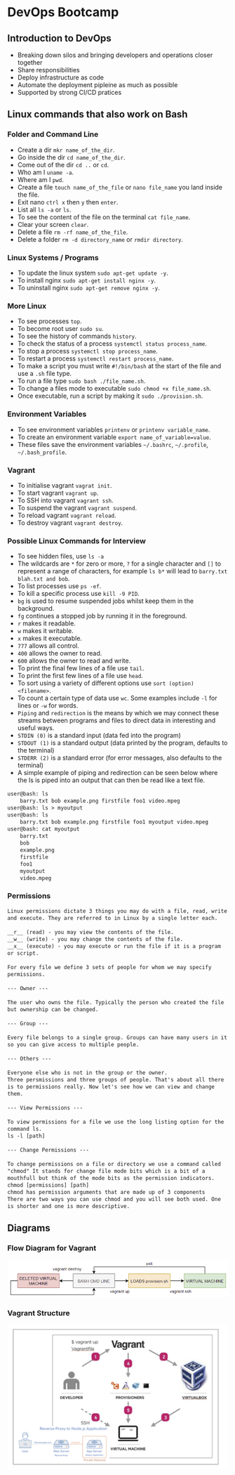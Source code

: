 # DevOps Bootcamp

## Introduction to DevOps

- Breaking down silos and bringing developers and operations closer together
- Share responsibilities 
- Deploy infrastructure as code
- Automate the deployment pipleine as much as possible
- Supported by strong CI/CD pratices

## Linux commands that also work on Bash

### Folder and Command Line

- Create a dir `mkr name_of_the_dir`.
- Go inside the dir `cd name_of_the_dir`.
- Come out of the dir `cd ..` or `cd`.
- Who am I `uname -a`.
- Where am I `pwd`.
- Create a file `touch name_of_the_file` or `nano file_name` you land inside the file.
- Exit nano `ctrl x` then `y` then `enter`.
- List all `ls -a` or `ls`.
- To see the content of the file on the terminal `cat file_name`.
- Clear your screen `clear`.
- Delete a file `rm -rf name_of_the_file`.
- Delete a folder `rm -d directory_name` or `rmdir directory`.

### Linux Systems / Programs

- To update the linux system `sudo apt-get update -y`.
- To install nginx `sudo apt-get install nginx -y`.
- To uninstall nginx `sudo apt-get remove nginx -y`.

### More Linux

- To see processes `top`.
- To become root user `sudo su`.
- To see the history of commands `history`.
- To check the status of a process `systemctl status process_name`.
- To stop a process `systemctl stop process_name`.
- To restart a process `systemctl restart process_name`.
- To make a script you must write `#!/bin/bash` at the start of the file and use a `.sh` file type.
- To run a file type `sudo bash ./file_name.sh`.
- To change a files mode to executable `sudo chmod +x file_name.sh`.
- Once executable, run a script by making it `sudo ./provision.sh`.

### Environment Variables

- To see environment variables `printenv` or `printenv variable_name`.
- To create an environment variable `export name_of_variable=value`.
- These files save the environment variables `~/.bashrc`, `~/.profile`, `~/.bash_profile`.

### Vagrant

- To initialise vagrant `vagrat init`.
- To start vagrant `vagrant up`.
- To SSH into vagrant `vagrant ssh`.
- To suspend the vagrant `vagrant suspend`.
- To reload vagrant `vagrant reload`.
- To destroy vagrant `vagrant destroy`.

### Possible Linux Commands for Interview

- To see hidden files, use `ls -a`
- The wildcards are `*` for zero or more, `?` for a single character and `[]` to represent a range of characters, for example `ls b*` will lead to `barry.txt blah.txt and bob`.
- To list processes use `ps -ef`.
- To kill a specific process use `kill -9 PID`.
- `bg` is used to resume suspended jobs whilst keep them in the background.
- `fg` continues a stopped job by running it in the foreground.
- `r` makes it readable.
- `w` makes it writable.
- `x` makes it executable.
- `777` allows all control.
- `400` allows the owner to read.
- `600` allows the owner to read and write.
- To print the final few lines of a file use `tail`.
- To print the first few lines of a file use `head`.
- To sort using a variety of different options use `sort (option) <filename>`.
- To count a certain type of data use `wc`. Some examples include `-l` for lines or `-w` for words.
- `Piping` and `redirection` is the means by which we may connect these streams between programs and files to direct data in interesting and useful ways.
- `STDIN (0)` is a standard input (data fed into the program)
- `STDOUT (1)` is a standard output (data printed by the program, defaults to the terminal)
- `STDERR (2)` is a standard error (for error messages, also defaults to the terminal)
- A simple example of piping and redirection can be seen below where the ls is piped into an output that can then be read like a text file.
```
user@bash: ls
    barry.txt bob example.png firstfile foo1 video.mpeg
user@bash: ls > myoutput
user@bash: ls
    barry.txt bob example.png firstfile foo1 myoutput video.mpeg
user@bash: cat myoutput
    barry.txt
    bob
    example.png
    firstfile
    foo1
    myoutput
    video.mpeg
```

### Permissions 

```
Linux permissions dictate 3 things you may do with a file, read, write and execute. They are referred to in Linux by a single letter each.

__r__ (read) - you may view the contents of the file.
__w__ (write) - you may change the contents of the file.
__x__ (execute) - you may execute or run the file if it is a program or script.

For every file we define 3 sets of people for whom we may specify permissions.

--- Owner ---

The user who owns the file. Typically the person who created the file but ownership can be changed.

--- Group ---

Every file belongs to a single group. Groups can have many users in it so you can give access to multiple people.

--- Others ---

Everyone else who is not in the group or the owner.
Three persmissions and three groups of people. That's about all there is to permissions really. Now let's see how we can view and change them.

--- View Permissions ---

To view permissions for a file we use the long listing option for the command ls.
ls -l [path]

--- Change Permissions ---

To change permissions on a file or directory we use a command called "chmod" It stands for change file mode bits which is a bit of a mouthfull but think of the mode bits as the permission indicators.
chmod [permissions] [path]
chmod has permission arguments that are made up of 3 components
There are two ways you can use chmod and you will see both used. One is shorter and one is more descriptive.
```

## Diagrams

### Flow Diagram for Vagrant
![Flow diagram for vagrant](images/flowdiagram.png)

### Vagrant Structure
![Vagrant Structure diagram](images/vagrantdiagram.png)
